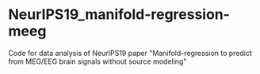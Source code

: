 # NeurIPS19_manifold-regression-meeg
Code for data analysis of NeurIPS19 paper
"Manifold-regression to predict from MEG/EEG brain signals without source modeling"

